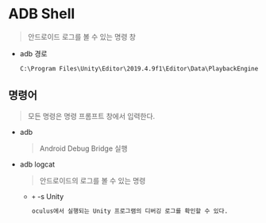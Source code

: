 # ADB Shell

> 안드로이드 로그를 볼 수 있는 명령 창

* adb 경로

  ```markdown
  C:\Program Files\Unity\Editor\2019.4.9f1\Editor\Data\PlaybackEngines\AndroidPlayer\SDK\platform-tools
  ```

## 명령어

> 모든 명령은 명령 프롬프트 창에서 입력한다.

* adb

  >Android Debug Bridge 실행

* adb logcat

  > 안드로이드의 로그를 볼 수 있는 명령

  * `+` -s Unity

    ```markdown
    oculus에서 실행되는 Unity 프로그램의 디버깅 로그를 확인할 수 있다.
    ```

    